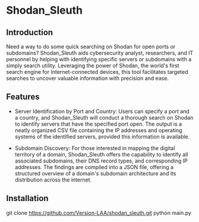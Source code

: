 # Shodan_Sleuth

## Introduction
Need a way to do some quick searching on Shodan for open ports or subdomains? Shodan_Sleuth aids cybersecurity analyst, researchers, and IT personnel by helping with identifying specific servers or subdomains with a simply search utility. Leveraging the power of Shodan, the world's first search engine for Internet-connected devices, this tool facilitates targeted searches to uncover valuable information with precision and ease.

## Features
- Server Identification by Port and Country: Users can specify a port and a country, and Shodan_Sleuth will conduct a thorough search on Shodan to identify servers that have the specified port open. The output is a neatly organized CSV file containing the IP addresses and operating systems of the identified servers, provided this information is available.

- Subdomain Discovery: For those interested in mapping the digital territory of a domain, Shodan_Sleuth offers the capability to identify all associated subdomains, their DNS record types, and corresponding IP addresses. The findings are compiled into a JSON file, offering a structured overview of a domain's subdomain architecture and its distribution across the internet.

## Installation

git clone https://github.com/Version-LAA/shodan_sleuth.git
python main.py
